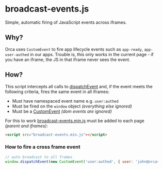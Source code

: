 # broadcast-events.js

Simple, automatic firing of JavaScript events across iframes.

## Why?

Orca uses `CustomEvent` to fire app lifecycle events such as `app-ready`, `app-user-authed` in our apps. Trouble is, this only works in the current page - if you have an iframe, the JS in that iframe never sees the event.

## How?

This script intercepts all calls to [dispatchEvent](https://developer.mozilla.org/en-US/docs/Web/API/EventTarget/dispatchEvent) and, if the event meets the following criteria, fires the same event in all iframes:
* Must have namespaced event name e.g. `user:authed`
* Must be fired on the `window` object _(everything else ignored)_
* Must be a [CustomEvent](https://developer.mozilla.org/en-US/docs/Web/API/CustomEvent) _(dom events are ignored)_

For this to work [broadcast-events.min.js](dist/broadcast-events.min.js) must be added to each page _(parent and iframes)_:

```html
<script src="broadcast-events.min.js"></script>
```

### How to fire a cross frame event

```js
// auto broadcast to all frames
window.dispatchEvent(new CustomEvent('user:authed', { user: 'john@orcascan.com' }));
```
